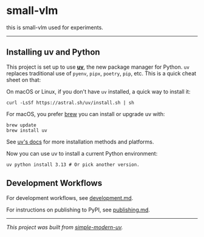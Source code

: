 # small-vlm

this is small-vlm used for experiments.

---

## Installing uv and Python

This project is set up to use [**uv**](https://docs.astral.sh/uv/), the new package
manager for Python. `uv` replaces traditional use of `pyenv`, `pipx`, `poetry`, `pip`,
etc. This is a quick cheat sheet on that:

On macOS or Linux, if you don't have `uv` installed, a quick way to install it:

```shell
curl -LsSf https://astral.sh/uv/install.sh | sh
```

For macOS, you prefer [brew](https://brew.sh/) you can install or upgrade uv with:

```shell
brew update
brew install uv
```

See [uv&#39;s docs](https://docs.astral.sh/uv/getting-started/installation/) for more
installation methods and platforms.

Now you can use uv to install a current Python environment:

```shell
uv python install 3.13 # Or pick another version.
```

## Development Workflows

For development workflows, see [development.md](development.md).

For instructions on publishing to PyPI, see [publishing.md](publishing.md).

---

*This project was built from
[simple-modern-uv](https://github.com/jlevy/simple-modern-uv).*
